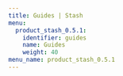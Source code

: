 ```yaml
---
title: Guides | Stash
menu:
  product_stash_0.5.1:
    identifier: guides
    name: Guides
    weight: 40
menu_name: product_stash_0.5.1
---
```

